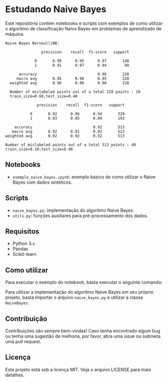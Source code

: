 # Estudando Naive Bayes

Este repositório contém notebooks e scripts com exemplos de como utilizar o algoritmo de classificação Naive Bayes em problemas de aprendizado de máquina.


`Naive Bayes BernoulliNB:`
```
                precision    recall  f1-score   support

             0       0.99      0.95      0.97       148
             1       0.91      0.97      0.94        80

      accuracy                           0.96       228
     macro avg       0.95      0.96      0.95       228
  weighted avg       0.96      0.96      0.96       228

  Number of mislabeled points out of a total 228 points : 10
  train_size=0.60,test_size=0.40
  
              precision    recall  f1-score   support

           0       0.92      0.96      0.94       320
           1       0.93      0.85      0.89       193

    accuracy                           0.92       513
   macro avg       0.92      0.91      0.92       513
weighted avg       0.92      0.92      0.92       513

Number of mislabeled points out of a total 513 points : 40
train_size=0.10,test_size=0.90
```

## Notebooks

- `exemplo_naive_bayes.ipynb`: exemplo básico de como utilizar o Naive Bayes com dados sintéticos.

## Scripts

- `naive_bayes.py`: implementação do algoritmo Naive Bayes.
- `utils.py`: funções auxiliares para pré-processamento dos dados.

## Requisitos

- Python 3.x
- Pandas
- Scikit-learn

## Como utilizar

Para executar o exemplo do notebook, basta executar o seguinte comando:


Para utilizar a implementação do algoritmo Naive Bayes em seu próprio projeto, basta importar o arquivo `naive_bayes.py` e utilizar a classe `NaiveBayes`.

## Contribuição

Contribuições são sempre bem-vindas! Caso tenha encontrado algum bug ou tenha uma sugestão de melhoria, por favor, abra uma issue ou submeta uma pull request.

## Licença

Este projeto está sob a licença MIT. Veja o arquivo LICENSE para mais detalhes.
